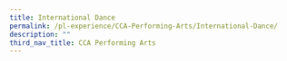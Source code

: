 ```yaml
---
title: International Dance
permalink: /pl-experience/CCA-Performing-Arts/International-Dance/
description: ""
third_nav_title: CCA Performing Arts
---
```

